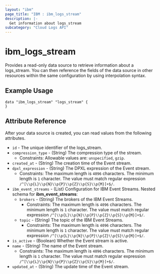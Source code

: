 ```yaml
---
layout: "ibm"
page_title: "IBM : ibm_logs_stream"
description: |-
  Get information about logs_stream
subcategory: "Cloud Logs API"
---
```


# ibm_logs_stream

Provides a read-only data source to retrieve information about a logs_stream. You can then reference the fields of the data source in other resources within the same configuration by using interpolation syntax.

## Example Usage

```hcl
data "ibm_logs_stream" "logs_stream" {
}
```


## Attribute Reference

After your data source is created, you can read values from the following attributes.

* `id` - The unique identifier of the logs_stream.
* `compression_type` - (String) The compression type of the stream.
  * Constraints: Allowable values are: `unspecified`, `gzip`.
* `created_at` - (String) The creation time of the Event stream.
* `dpxl_expression` - (String) The DPXL expression of the Event stream.
  * Constraints: The maximum length is `4096` characters. The minimum length is `1` character. The value must match regular expression `/^[\\p{L}\\p{N}\\p{P}\\p{Z}\\p{S}\\p{M}]+$/`.
* `ibm_event_streams` - (List) Configuration for IBM Event Streams.
Nested schema for **ibm_event_streams**:
	* `brokers` - (String) The brokers of the IBM Event Streams.
	  * Constraints: The maximum length is `4096` characters. The minimum length is `1` character. The value must match regular expression `/^[\\p{L}\\p{N}\\p{P}\\p{Z}\\p{S}\\p{M}]+$/`.
	* `topic` - (String) The topic of the IBM Event Streams.
	  * Constraints: The maximum length is `4096` characters. The minimum length is `1` character. The value must match regular expression `/^[\\p{L}\\p{N}\\p{P}\\p{Z}\\p{S}\\p{M}]+$/`.
* `is_active` - (Boolean) Whether the Event stream is active.
* `name` - (String) The name of the Event stream.
  * Constraints: The maximum length is `4096` characters. The minimum length is `1` character. The value must match regular expression `/^[\\p{L}\\p{N}\\p{P}\\p{Z}\\p{S}\\p{M}]+$/`.
* `updated_at` - (String) The update time of the Event stream.

